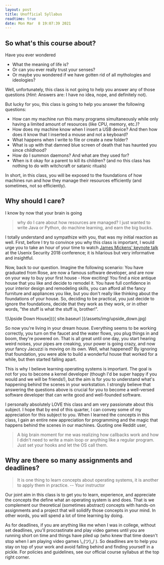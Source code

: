 ```yaml
---
layout: post
title: Unofficial Syllabus
readtime: true
date: Mon Mar  8 19:07:39 2021
---
```


## So what's this course about?
Have you ever wondered
* What the meaning of life is?
* Or can you ever really trust your senses?
* Or maybe you wondered if we have gotten rid of all mythologies and ideologies?

Well, unfortunately, this class is not going to help you answer any of those
questions (_Hint_: Answers are: I have no idea, nope, and definitely not).

But lucky for you, this class is going to help you answer the following
questions:

* How can my machine run this many programs simultaneously while only having a
  limited amount of resources (like CPU, memory, etc.)?
* How does my machine know when I insert a USB device? And then how does it know
  that I inserted a mouse and not a keyboard?
* What happens when I write to file or create a new folder?
* What is up with that damned blue screen of death that has haunted you since
  childhood?
* How do I summon daemons? And what are they used for?
* When is it okay for a parent to kill its children? (and no this class has
  nothing to do with witchcraft or satanic rituals)

In short, in this class, you will be exposed to the foundations of how machines
run and how they manage their resources efficiently (and sometimes, not so
efficiently). 

## Why should I care?
I know by now that your brain is going 
>why do I care about how resources are managed? I just wanted to write Java or
Python, do machine learning, and earn the big bucks.

I totally understand and sympathize with you, that was my initial reaction as
  well. First, before I try to convince you why this class is important, I would
  urge you to take an hour of your time to watch [James Mickens' keynote
  talk](https://www.youtube.com/watch?v=ajGX7odA87k) at the Usenix Security 2018
  conference; it is hilarious but very informative and insightful. 

Now, back to our question. Imagine the following scenario: You have graduated
from Rose, are now a famous software developer, and are now on your way to buy
your first house - How exciting! You find a nice antique house that you like and
decide to remodel it. You have full confidence in your interior design and
remodeling skills, you can afford all the fancy furniture and appliances you
like, but you don't really like thinking about the foundations of your house.
So, deciding to be practical, you just decide to ignore the foundations, decide
that they work as they work, or in other words, "the stuff is what the stuff is,
brother!".

![Upside Down House]({{ site.baseurl }}/assets/img/upside_down.jpg)

So now you're living in your dream house. Everything seems to be working
correctly, you turn on the faucet and the water flows, you plug things in and
boom, they're powered on. That is all great until one day, you start hearing
weird noises, your pipes are creaking, your power is going crazy, and now your
fancy Jacuzzi is moving on its own. Well, what happened? By ignoring that
foundation, you were able to build a wonderful house that worked for a while,
but then started falling apart. 

This is why I believe learning operating systems is important. The goal is not
for you to become a kernel developer (though I'd be super happy if you would and
we will be friends!), but the aim is for you to understand what's happening
behind the scenes in your workstation. I strongly believe that answering the
questions above is crucial for you to become a well-versed software developer
that can write good and well-founded software. 

I personally absolutely LOVE this class and am very passionate about this
subject. I hope that by end of this quarter, I can convey some of my
appreciation for this subject to you. When I learned the concepts in this
class, I gain an entire new appreciation for programming and the magic that
happens behind the scenes in our machines. Quoting one Reddit user, 
> A big brain moment for me was realizing how callbacks work and how I didn't
  need to write a main loop or anything like a regular program. Just set your
  hooks and let the OS call them.

## Why are there so many assignments and deadlines?
> It is one thing to learn concepts about operating systems, it is another to
apply them in practice. -- Your instructor

Our joint aim in this class is to get you to learn, experience, and appreciate
the concepts the define what an operating system is and does. That is we
complement our theoretical (sometimes abstract) concepts with hands-on
assignments and a project that will solidify those concepts in your mind. In
other words, you will spend a lot of time learning by doing.

As for deadlines, if you are anything like me when I was in college, without set
deadlines, you'll procrastinate and play video games until you are running short
on time and things have piled up (who knew that time doesn't stop when I am
playing video games \\\_(ツ)\_/ ). So deadlines are to help you stay on top of
your work and avoid falling behind and finding yourself in a pickle. For
policies and guidelines, see our official course syllabus at the top right
corner.

<!-- 
## A statement on mental health
I know that as students, you are dealing with a lot of stress, often a lack of
sleep, and sometimes social isolation (especially in the COVID times). It is
easy to neglect your mental (and physical) health and lose yourself in the
vortex of pressure. Spoken from experience, it is important for you to *make
time* for yourself, both mentally and physically. Therefore, if at any point
during the quarter, you feel that you are in need of help, please reach out to
the [office of health
services](https://www.rose-hulman.edu/campus-life/student-services/wellness-and-health-services/health-services/index.html)
or [the student counseling
center](https://www.rose-hulman.edu/campus-life/student-services/wellness-and-health-services/counseling-services/index.html).
Also, if you feel comfortable, you can reach out to me so I can help you
devise a plan to tackle your coursework for CSSE 332. 

Students of Sections 03 and 04 (and others if you like), if you have read so far
into the unofficial syllabus, send [Mohammad](mailto:noureddi@rose-hulman.edu) a
picture of your favorite Norse or Greek god. If you don't have a favorite Norse
or Greek god, then look them up and pick one, you definitely should. 

## Mystery Point
I bet you were wondering what is the mystery point about in the official syllabus. Well, here it is.
If you have read this unofficial syllabus, send me an email with a picture of a dinosaur and you
automatically earn one point on your grade!
-->



